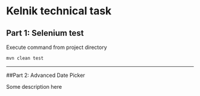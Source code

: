 # Kelnik technical task

## Part 1: Selenium test

Execute command from project directory

```bash
mvn clean test
```
***
##Part 2: Advanced Date Picker

Some description here
